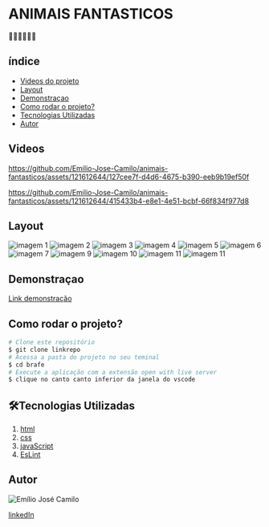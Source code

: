 # ANIMAIS FANTASTICOS

🐻🐒🐼🐱🦊🐰

## índice

- <a href="#videos">Videos do projeto</a>
- <a href="#layout">Layout</a>
- <a href="#Demonstracao">Demonstraçao</a>
- <a href="#rodar">Como rodar o projeto?</a>
- <a href="#tecnologias">Tecnologias Utilizadas</a>
- <a href="#autor">Autor</a>

## Videos
https://github.com/Emilio-Jose-Camilo/animais-fantasticos/assets/121612644/127cee7f-d4d6-4675-b390-eeb9b19ef50f

https://github.com/Emilio-Jose-Camilo/animais-fantasticos/assets/121612644/415433b4-e8e1-4e51-bcbf-66f834f977d8



## Layout

![imagem 1](img/animais/imagem1.png)
![imagem 2](img/animais/imagem2.png)
![imagem 3](img/animais/imagem3.png)
![imagem 4](img/animais/imagem4.png)
![imagem 5](img/animais/imagem5.png)
![imagem 6](img/animais/imagem6.png)
![imagem 7](img/animais/imagem7.png)
![imagem 9](img/animais/imagem9.png)
![imagem 10](img/animais/imagem10.png)
![imagem 11](img/animais/imagem11.png)
![imagem 11](img/animais/imagem12.png)

## Demonstraçao

[Link demonstração](https://emilio-jose-camilo.github.io/)

## Como rodar o projeto?

```bash
# Clone este repositório
$ git clone linkrepo
# Acessa a pasta do projeto no seu teminal
$ cd brafe
# Execute a aplicação com a extensão open with live server
$ clique no canto canto inferior da janela do vscode
```

## 🛠Tecnologias Utilizadas

1. [html](https://developer.mozilla.org/pt-BR/docs/Web/HTML)
2. [css](https://developer.mozilla.org/pt-BR/docs/Web/CSS)
3. [javaScript](https://developer.mozilla.org/pt-BR/docs/Web/JavaScript)
4. [EsLint](https://eslint.org/)

## Autor

![Emílio José Camilo](./img/perfil/Emilio.jpeg)

[linkedIn](https://www.linkedin.com/in/emilio-jos%C3%A9-794955208/)
